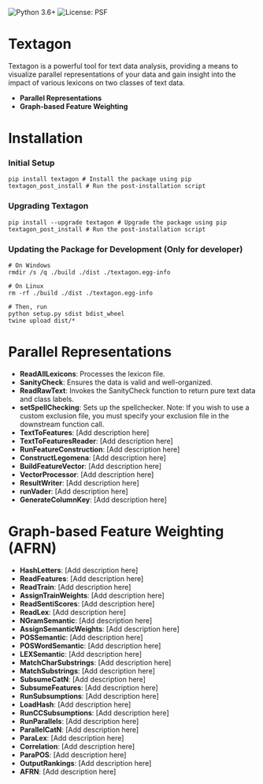 ![Python 3.6+](https://img.shields.io/badge/python-3.6%2B-blue.svg) ![License: PSF](https://img.shields.io/badge/License-PSF-blue.svg)

# Textagon

Textagon is a powerful tool for text data analysis, providing a means to visualize parallel representations of your data and gain insight into the impact of various lexicons on two classes of text data. 
- **Parallel Representations**
- **Graph-based Feature Weighting**

# Installation

### Initial Setup
```
pip install textagon # Install the package using pip
textagon_post_install # Run the post-installation script
```

### Upgrading Textagon
```
pip install --upgrade textagon # Upgrade the package using pip
textagon_post_install # Run the post-installation script
```

### Updating the Package for Development (Only for developer)
```
# On Windows
rmdir /s /q ./build ./dist ./textagon.egg-info

# On Linux
rm -rf ./build ./dist ./textagon.egg-info

# Then, run
python setup.py sdist bdist_wheel
twine upload dist/*
```

# Parallel Representations

- **ReadAllLexicons**: Processes the lexicon file.
- **SanityCheck**: Ensures the data is valid and well-organized.
- **ReadRawText**: Invokes the SanityCheck function to return pure text data and class labels.
- **setSpellChecking**: Sets up the spellchecker. Note: If you wish to use a custom exclusion file, you must specify your exclusion file in the downstream function call.
- **TextToFeatures**: [Add description here]
- **TextToFeaturesReader**: [Add description here]
- **RunFeatureConstruction**: [Add description here]
- **ConstructLegomena**: [Add description here]
- **BuildFeatureVector**: [Add description here]
- **VectorProcessor**: [Add description here]
- **ResultWriter**: [Add description here]
- **runVader**: [Add description here]
- **GenerateColumnKey**: [Add description here]

# Graph-based Feature Weighting (AFRN)
- **HashLetters**: [Add description here]
- **ReadFeatures**: [Add description here]
- **ReadTrain**: [Add description here]
- **AssignTrainWeights**: [Add description here]
- **ReadSentiScores**: [Add description here]
- **ReadLex**: [Add description here]
- **NGramSemantic**: [Add description here]
- **AssignSemanticWeights**: [Add description here]
- **POSSemantic**: [Add description here]
- **POSWordSemantic**: [Add description here]
- **LEXSemantic**: [Add description here]
- **MatchCharSubstrings**: [Add description here]
- **MatchSubstrings**: [Add description here]
- **SubsumeCatN**: [Add description here]
- **SubsumeFeatures**: [Add description here]
- **RunSubsumptions**: [Add description here]
- **LoadHash**: [Add description here]
- **RunCCSubsumptions**: [Add description here]
- **RunParallels**: [Add description here]
- **ParallelCatN**: [Add description here]
- **ParaLex**: [Add description here]
- **Correlation**: [Add description here]
- **ParaPOS**: [Add description here]
- **OutputRankings**: [Add description here]
- **AFRN**: [Add description here]
